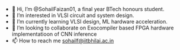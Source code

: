 - 👋 Hi, I’m @SohailFaizan01, a final year BTech honours student.
- 👀 I’m interested in VLSI circuit and system design.
- 🌱 I’m currently learning VLSI design, ML hardware acceleration.
- 💞️ I’m looking to collaborate on Exocompiler based FPGA hardware implementatioon of CNN inference
- 📫 How to reach me sohailf@iitbhilai.ac.in

<!---
SohailFaizan01/SohailFaizan01 is a ✨ special ✨ repository because its `README.md` (this file) appears on your GitHub profile.
You can click the Preview link to take a look at your changes.
--->
